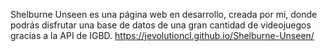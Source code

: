  Shelburne Unseen es una página web en desarrollo, creada por mi, donde podrás disfrutar una base de datos de una gran cantidad de videojuegos gracias a la API de IGBD.
https://jevolutioncl.github.io/Shelburne-Unseen/
